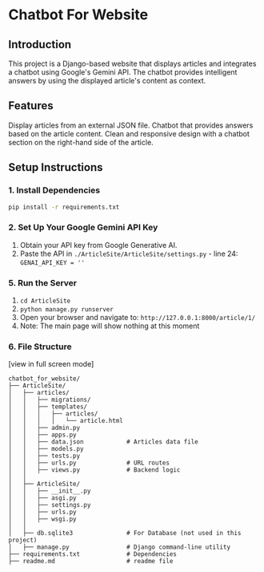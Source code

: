 # Chatbot For Website

## Introduction

This project is a Django-based website that displays articles and integrates a chatbot using Google's Gemini API. The chatbot provides intelligent answers by using the displayed article's content as context.

## Features

Display articles from an external JSON file.
Chatbot that provides answers based on the article content.
Clean and responsive design with a chatbot section on the right-hand side of the article.

## Setup Instructions

### 1. Install Dependencies

```bash
pip install -r requirements.txt
```

### 2. Set Up Your Google Gemini API Key

1. Obtain your API key from Google Generative AI.
2. Paste the API in `./ArticleSite/ArticleSite/settings.py` - line 24: `GENAI_API_KEY = ''`

### 5. Run the Server

1. `cd ArticleSite`
2. `python manage.py runserver`
3. Open your browser and navigate to: `http://127.0.0.1:8000/article/1/`
4. Note: The main page will show nothing at this moment

### 6. File Structure

[view in full screen mode]

```NaN
chatbot_for_website/
├── ArticleSite/
│   ├── articles/
│   │   ├── migrations/
│   │   ├── templates/
│   │   │   ├── articles/
│   │   │   │   └── article.html
│   │   ├── admin.py
│   │   ├── apps.py
│   │   ├── data.json            # Articles data file
│   │   ├── models.py
│   │   ├── tests.py
│   │   ├── urls.py              # URL routes
│   │   ├── views.py             # Backend logic
│   │   
│   ├── ArticleSite/
│   │   ├── __init__.py
│   │   ├── asgi.py
│   │   ├── settings.py
│   │   ├── urls.py
│   │   ├── wsgi.py
│   │
│   ├── db.sqlite3               # For Database (not used in this project)
│   ├── manage.py                # Django command-line utility
├── requirements.txt             # Dependencies
├── readme.md                    # readme file


```
